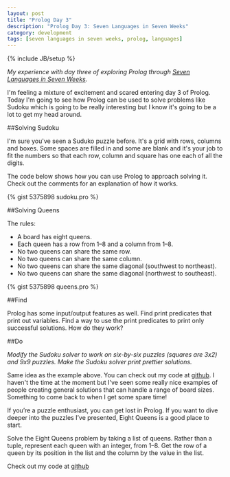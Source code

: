```yaml
---
layout: post
title: "Prolog Day 3"
description: "Prolog Day 3: Seven Languages in Seven Weeks"
category: development
tags: [seven languages in seven weeks, prolog, languages]
---
```

{% include JB/setup %}

*My experience with day three of exploring Prolog through [Seven Languages in Seven Weeks](http://pragprog.com/book/btlang/seven-languages-in-seven-weeks).*

I'm feeling a mixture of excitement and scared entering day 3 of Prolog. Today I'm going to see how Prolog can be used to solve problems like Sudoku which is going to be really interesting but I know it's going to be a lot to get my head around. 

##Solving Sudoku

I'm sure you've seen a Suduko puzzle before. It's a grid with rows, columns and boxes. Some spaces are filled in and some are blank and it's your job to fit the numbers so that each row, column and square has one each of all the digits.

The code below shows how you can use Prolog to approach solving it. Check out the comments for an explanation of how it works.

{% gist 5375898 sudoku.pro %}

##Solving Queens

The rules: 
+ A board has eight queens.
+ Each queen has a row from 1–8 and a column from 1–8.
+ No two queens can share the same row.
+ No two queens can share the same column.
+ No two queens can share the same diagonal (southwest to northeast).
+ No two queens can share the same diagonal (northwest to southeast).

{% gist 5375898 queens.pro %}

##Find

Prolog has some input/output features as well. Find print predicates that print out variables. Find a way to use the print predicates to print only successful solutions.
How do they work?

##Do

*Modify the Sudoku solver to work on six-by-six puzzles (squares are 3x2) and 9x9 puzzles. Make the Sudoku solver print prettier solutions.*

Same idea as the example above. You can check out my code at [github](https://github.com/heatherjc07/seven_languages_in_seven_days/tree/master/Prolog/Day3). I haven't the time at the moment but I've seen some really nice examples of people creating general solutions that can handle a range of board sizes. Something to come back to when I get some spare time!

If you’re a puzzle enthusiast, you can get lost in Prolog. If you want to dive deeper into the puzzles I’ve presented, Eight Queens is a good place to start.

Solve the Eight Queens problem by taking a list of queens. Rather than a tuple, represent each queen with an integer, from 1–8. Get the row of a queen by its position in the list and the column by the value in the list.

Check out my code at [github](https://github.com/heatherjc07/seven_languages_in_seven_days/tree/master/Prolog/Day3)

